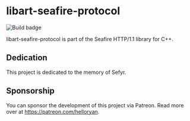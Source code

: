 # libart-seafire-protocol

![Build badge](https://code.helloryan.se/art/libart-seafire-protocol/actions/workflows/on-push.yaml/badge.svg)

libart-seafire-protocol is part of the Seafire HTTP/1.1 library for C++.

## Dedication

This project is dedicated to the memory of Sefyr.

## Sponsorship

You can sponsor the development of this project via Patreon. Read more
over at https://patreon.com/helloryan.
